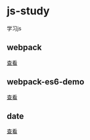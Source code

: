 # js-study

学习js

## webpack

[查看](webpack)

## webpack-es6-demo

[查看](webpack-es6-demo)

## date

[查看](date)
